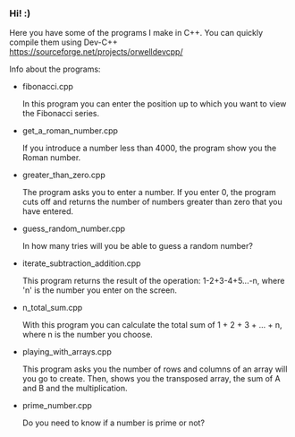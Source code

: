 ### Hi! :)

Here you have some of the programs I make in C++. You can quickly compile them using Dev-C++ https://sourceforge.net/projects/orwelldevcpp/

Info about the programs:

- fibonacci.cpp

  In this program you can enter the position up to which you want to view the Fibonacci series.

- get_a_roman_number.cpp

  If you introduce a number less than 4000, the program show you the Roman number.
  
- greater_than_zero.cpp

  The program asks you to enter a number. If you enter 0, the program cuts off and returns the number of numbers greater than zero that you have entered.
  
- guess_random_number.cpp

  In how many tries will you be able to guess a random number?
  
- iterate_subtraction_addition.cpp

  This program returns the result of the operation: 1-2+3-4+5...-n, where 'n' is the number you enter on the screen.
  
- n_total_sum.cpp

  With this program you can calculate the total sum of 1 + 2 + 3 + ... + n, where n is the number you choose.

- playing_with_arrays.cpp

  This program asks you the number of rows and columns of an array will you go to create. Then, shows you the transposed array, the sum of A and B and the multiplication.
  
- prime_number.cpp

  Do you need to know if a number is prime or not?
